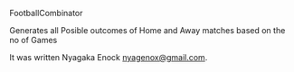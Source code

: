 FootballCombinator

Generates all Posible outcomes of Home and Away matches based on the no of Games

It was written Nyagaka Enock nyagenox@gmail.com.